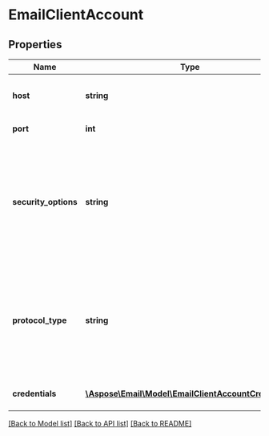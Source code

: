 # EmailClientAccount

## Properties
Name | Type | Description | Notes
------------ | ------------- | ------------- | -------------
**host** | **string** | Mail server host name or IP address | 
**port** | **int** | Mail server port | 
**security_options** | **string** | Email account security mode Enum, available values: None, SSLExplicit, SSLImplicit, SSLAuto, Auto | 
**protocol_type** | **string** | Type of connection protocol. Enum, available values: IMAP, POP3, SMTP, EWS, WebDav | 
**credentials** | [**\Aspose\Email\Model\EmailClientAccountCredentials**](EmailClientAccountCredentials.md) | Email client account credentials | 



[[Back to Model list]](README.md#documentation-for-models) [[Back to API list]](README.md#documentation-for-api-endpoints) [[Back to README]](README.md)


